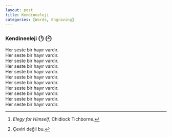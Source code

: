 ```yaml
---
layout: post
title: Kendineeleji
categories: [Words, Engraving]
---
```


### Kendineeleji ([^1]) ([^2])

Her seste bir hayır vardır.  
Her seste bir hayır vardır.  
Her seste bir hayır vardır.  
Her seste bir hayır vardır.  
Her seste bir hayır vardır.  
Her seste bir hayır vardır.  
Her seste bir hayır vardır.  
Her seste bir hayır vardır.  
Her seste bir hayır vardır.  
Her seste bir hayır vardır.  
Her seste bir hayır vardır.  

[^1]: *Elegy for Himself*, Chidiock Tichborne.
[^2]: Çeviri değil bu.